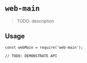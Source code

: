 # `web-main`

> TODO: description

## Usage

```
const webMain = require('web-main');

// TODO: DEMONSTRATE API
```
